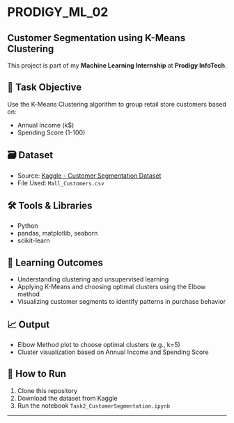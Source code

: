 # PRODIGY_ML_02

## Customer Segmentation using K-Means Clustering

This project is part of my **Machine Learning Internship** at **Prodigy InfoTech**.

## 📌 Task Objective

Use the K-Means Clustering algorithm to group retail store customers based on:
- Annual Income (k$)
- Spending Score (1-100)

## 🗃 Dataset

- Source: [Kaggle - Customer Segmentation Dataset](https://www.kaggle.com/datasets/vjchoudhary7/customer-segmentation-tutorial-in-python)
- File Used: `Mall_Customers.csv`

## 🛠 Tools & Libraries

- Python
- pandas, matplotlib, seaborn
- scikit-learn

## 🧠 Learning Outcomes

- Understanding clustering and unsupervised learning
- Applying K-Means and choosing optimal clusters using the Elbow method
- Visualizing customer segments to identify patterns in purchase behavior

## 📈 Output

- Elbow Method plot to choose optimal clusters (e.g., k=5)
- Cluster visualization based on Annual Income and Spending Score

## 📂 How to Run

1. Clone this repository  
2. Download the dataset from Kaggle  
3. Run the notebook `Task2_CustomerSegmentation.ipynb`  

---

